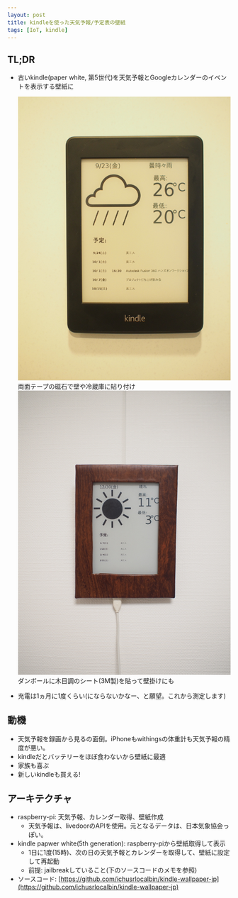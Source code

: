 ```yaml
---
layout: post
title: kindleを使った天気予報/予定表の壁紙
tags: [IoT, kindle]
---
```


## TL;DR

* 古いkindle(paper white, 第5世代)を天気予報とGoogleカレンダーのイベントを表示する壁紙に

  <div class="post-images">
    <div class="post-image">
      <a href="/images/posts/kindle-wallpaper/kindle-wallpaper.jpg"><img src="/images/posts/kindle-wallpaper/kindle-wallpaper.jpg"/></a>
      <div class="post-image-info">両面テープの磁石で壁や冷蔵庫に貼り付け</div>
    </div>
    <div class="post-image">
      <a href="/images/posts/kindle-wallpaper/kindle-wallpaper-wood-frame.jpg"><img src="/images/posts/kindle-wallpaper/kindle-wallpaper-wood-frame.jpg"/></a>
      <div class="post-image-info">ダンボールに木目調のシート(3M製)を貼って壁掛けにも</div>
    </div>
    <div class="clear"></div>
  </div>

* 充電は1ヵ月に1度くらい(にならないかなー、と願望。これから測定します)

## 動機

* 天気予報を録画から見るの面倒。iPhoneもwithingsの体重計も天気予報の精度が悪い。
* kindleだとバッテリーをほぼ食わないから壁紙に最適
* 家族も喜ぶ
* 新しいkindleも買える!

## アーキテクチャ

* raspberry-pi: 天気予報、カレンダー取得、壁紙作成
  * 天気予報は、livedoorのAPIを使用。元となるデータは、日本気象協会っぽい。
* kindle papwer white(5th generation): raspberry-piから壁紙取得して表示
  * 1日に1度(15時)、次の日の天気予報とカレンダーを取得して、壁紙に設定して再起動
  * 前提: jailbreakしていること(下のソースコードのメモを参照)
* ソースコード: [https://github.com/ichusrlocalbin/kindle-wallpaper-jp](https://github.com/ichusrlocalbin/kindle-wallpaper-jp)
